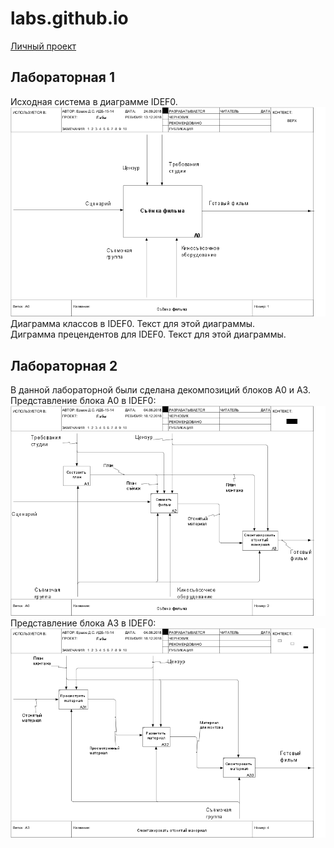 # labs.github.io
[ Личный проект ](http://127.0.0.1:50029/index.html?h=768&w=1024 "Личный проект")
## Лабораторная 1
Исходная система в диаграмме IDEF0.
![](https://github.com/UnderTakerIsMyName/labs.github.io/blob/master/01_A0.png)  
Диаграмма классов в IDEF0. Текст для этой диаграммы.
![]()  
Диграмма прецендентов для IDEF0. Текст для этой диаграммы.
![]()  

## Лабораторная 2
В данной лабораторной были сделана декомпозиций блоков A0 и A3.
Представление блока A0 в IDEF0:
![](https://github.com/UnderTakerIsMyName/labs.github.io/blob/master/02_A0.png)  
Представление блока A3 в IDEF0:
![](https://github.com/UnderTakerIsMyName/labs.github.io/blob/master/04_A3.png)  


